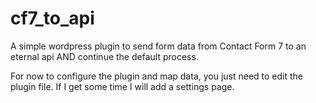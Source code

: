 # cf7_to_api
A simple wordpress plugin to send form data from Contact Form 7 to an eternal api AND continue the default process.

For now to configure the plugin and map data, you just need to edit the plugin file. If I get some time I will add a settings page. 
